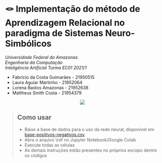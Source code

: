 # 🪢 Implementação do método de Aprendizagem Relacional no paradigma de Sistemas Neuro-Simbólicos

*Universidade Federal do Amazonas*
<br>
*Engenharia da Computação*<br>
*Inteligência Artificial Turma EC01 2021/1*<br>


*   Fabrício da Costa Guimarães - 21950515
*   Laura Aguiar Martinho - 21952064
*   Lorena Bastos Amazonas - 21952638
*   Mattheus Smith Costa - 21954379

<p align="center">
  <img src="https://user-images.githubusercontent.com/65060013/167069653-425d9f2c-9b97-416f-9774-f7cb8ab753bb.gif">
</p>


> ## Como usar
>
> - Baixe a base de dados para o uso da rede neural, disponível em [base-positivos-negativos.csv](https://github.com/abriciof/sistema-neuro-simbolico/blob/main/base-positivos-negativos.csv)
> - Abra o arquivo \ref no Jupyter Notebook/Google Colab
> - Execute todas as células
> - As demais instruções estão presentes no próprios escopo dentre os códigos
> 
